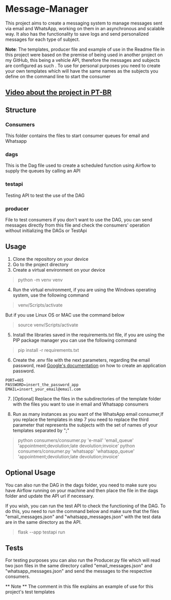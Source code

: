 # Message-Manager

This project aims to create a messaging system to manage messages sent via email and WhatsApp, working on them in an asynchronous and scalable way. It also has the functionality to save logs and send personalized messages for each type of subject.

**Note**: The templates, producer file and example of use in the Readme file in this project were based on the premise of being used in another project on my GitHub, this being a vehicle API, therefore the messages and subjects are configured as such . To use for personal purposes you need to create your own templates which will have the same names as the subjects you define on the command line to start the consumer
## [Video about the project in PT-BR](https://share.vidyard.com/watch/YzRf1mSsK6e97Ddvq7iPs1?)

## Structure
### Consumers
This folder contains the files to start consumer queues for email and Whatsapp

### dags
This is the Dag file used to create a scheduled function using Airflow to supply the queues by calling an API

### testapi
Testing API to test the use of the DAG

### producer
File to test consumers if you don't want to use the DAG, you can send messages directly from this file and check the consumers' operation without initializing the DAGs or TestApi

## Usage
1. Clone the repository on your device
2. Go to the project directory
3. Create a virtual environment on your device
> python -m venv venv 

4. Run the virtual environment, if you are using the Windows operating system, use the following command
> venv/Scripts/activate

But if you use Linux OS or MAC use the command below
> source venv/Scripts/activate

5. Install the libraries saved in the requirements.txt file, if you are using the PIP package manager you can use the following command
> pip install -r requirements.txt

6. Create the .env file with the next parameters, regarding the email password, read [Google's documentation](https://support.google.com/mail/answer/185833?hl=en) on how to create an application password.
```
PORT=465
PASSWORD=insert_the_password_app
EMAIL=insert_your_email@email.com
```

7. [Optional] Replace the files in the subdirectories of the template folder with the files you want to use in email and Whatsapp consumers

8. Run as many instances as you want of the WhatsApp email consumer,If you replace the templates in step 7 you need to replace the third parameter that represents the subjects with the set of names of your templates separated by ";"
> python consumers/consumer.py 'e-mail' 'email_queue' 'appointment;devolution;late devolution;invoice'
> python consumers/consumer.py 'whatsapp' 'whatsapp_queue' 'appointment;devolution;late devolution;invoice'

## Optional Usage
You can also run the DAG in the dags folder, you need to make sure you have Airflow running on your machine and then place the file in the dags folder and update the API url if necessary.

If you wish, you can run the test API to check the functioning of the DAG. To do this, you need to run the command below and make sure that the files "email_messages.json" and "whatsapp_messages.json" with the test data are in the same directory as the API.
> flask --app testapi run

## Tests
For testing purposes you can also run the Producer.py file which will read two json files in the same directory called "email_messages.json" and "whatsapp_messages.json" and send the messages to the respective consumers.

** Note ** The comment in this file explains an example of use for this project's test templates

